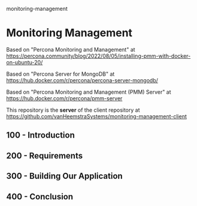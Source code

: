 monitoring-management
# Monitoring Management

Based on "Percona Monitoring and Management" at https://percona.community/blog/2022/08/05/installing-pmm-with-docker-on-ubuntu-20/

Based on "Percona Server for MongoDB" at https://hub.docker.com/r/percona/percona-server-mongodb/

Based on "Percona Monitoring and Management (PMM) Server" at https://hub.docker.com/r/percona/pmm-server

This repository is the **server** of the client repository at https://github.com/vanHeemstraSystems/monitoring-management-client

## 100 - Introduction

## 200 - Requirements

## 300 - Building Our Application

## 400 - Conclusion
